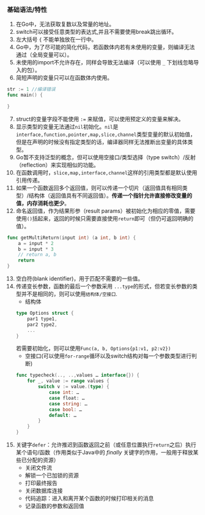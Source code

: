 ### 基础语法/特性

1. 在Go中，无法获取复数以及常量的地址。
2. switch可以接受任意类型的表达式,并且不需要使用break跳出循环。
3. 左大括号 `{` 不能单独放在一行中。
4. Go中，为了尽可能的简化代码，若函数体内若有未使用的变量，则编译无法通过（全局变量可以）。
5. 未使用的import不允许存在，同样会导致无法编译（可以使用 `_` 下划线忽略导入的包）。
6. 简短声明的变量只可以在函数体内使用。
``` go
str := 1 //编译错误
func main() {
    
}
```
7. struct的变量字段不能使用 `:=` 来赋值，可以使用预定义的变量来解决。
8. 显示类型的变量无法通过`nil`初始化。`nil`是`interface,function,pointer,map,slice,channel`类型变量的默认初始值，但是在声明的时候没有指定类型的话，编译器同样无法推断出变量的具体类型。
9. Go暂不支持泛型的概念，但可以使用空接口/类型选择（type switch）/反射（reflection）来实现相似的功能。
10. 在函数调用时，`slice,map,interface,channel`这样的引用类型都是默认使用引用传递。
11. 如果一个函数返回多个返回值，则可以传递一个切片（返回值具有相同类型）/结构体（返回值具有不同返回值）。**传递一个指针允许直接修改变量的值，内存消耗也更少**。
12. 命名返回值，作为结果形参（result params）被初始化为相应的零值，需要使用`()`括起来，返回的时候只需要直接使用`return`即可（但仍可返回明确的值）。
```go
func getMultiReturn(input int) (a int, b int) {
    a = input * 2
    b = input * 3
    // return a, b
    return
}
```
13. 空白符(blank identifier)，用于匹配不需要的一些值。
14. 传递变长参数，函数的最后一个参数采用 `...type`的形式，但若变长参数的类型并不是相同的，则可以使用`结构体/空接口`.
    * 结构体
    ```go
    type Options struct {
        par1 type1,
        par2 type2,
        ...
    }
    ```
    若需要初始化，则可以使用`Func(a, b, Options{p1:v1, p2:v2})`
    * 空接口(可以使用`for-range`循环以及switch结构对每一个参数类型进行判断)
    ```go
    func typecheck(.., ..,values … interface{}) {
        for _, value := range values {
            switch v := value.(type) {
                case int: …
                case float: …
                case string: …
                case bool: …
                default: …
            }
        }
    }
    ```
15. 关键字`defer`：允许推迟到函数返回之前（或任意位置执行`return`之后）执行某个语句/函数（作用类似于Java中的 *finally* 关键字的作用，一般用于释放某些已分配的资源）
    * 关闭文件流
    * 解锁一个已加锁的资源
    * 打印最终报告
    * 关闭数据库连接
    * 代码追踪：进入和离开某个函数的时候打印相关的消息
    * 记录函数的参数和返回值










